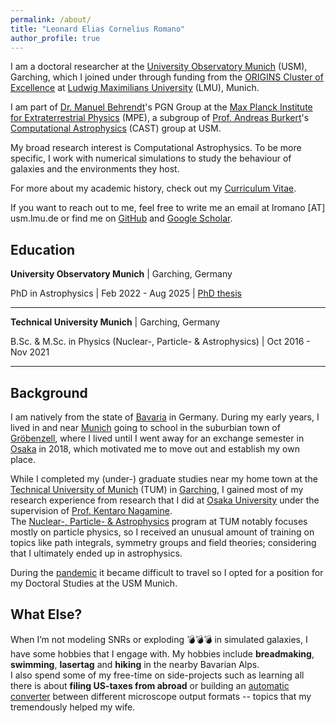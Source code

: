 ```yaml
---
permalink: /about/
title: "Leonard Elias Cornelius Romano"
author_profile: true
---
```


I am a doctoral researcher at the [University Observatory Munich](https://www.usm.uni-muenchen.de/) (USM), Garching, which I joined under through funding from the [ORIGINS Cluster of Excellence](https://www.origins-cluster.de/) at [Ludwig Maximilians University](https://www.lmu.de/en/) (LMU), Munich.

I am part of [Dr. Manuel Behrendt](https://www.manuelbehrendt.com/)'s PGN Group at the [Max Planck Institute for Extraterrestrial Physics](https://www.mpe.mpg.de/main) (MPE), a subgroup of [Prof. Andreas Burkert](https://www.andreasburkert.com/)'s [Computational Astrophysics](https://www.usm.lmu.de/CAST/wp/) (CAST) group at USM.

My broad research interest is Computational Astrophysics. To be more specific, I work with numerical simulations to study the behaviour of galaxies and the environments they host.

For more about my academic history, check out my [Curriculum Vitae](/files/CV.pdf).

If you want to reach out to me, feel free to write me an email at lromano \[AT\] usm.lmu.de or find me on [GitHub](https://github.com/leonardromano) and [Google Scholar](https://scholar.google.com/citations?user=KA6zJ5EAAAAJ&hl).

## Education

**University Observatory Munich** \| Garching, Germany   

PhD in Astrophysics \| Feb 2022 - Aug 2025 \| [PhD thesis](/files/PhD_thesis.pdf)

---

**Technical University Munich** \| Garching, Germany   

B.Sc. & M.Sc. in Physics (Nuclear-, Particle- & Astrophysics) \| Oct 2016 - Nov 2021

---

## Background

I am natively from the state of [Bavaria](https://en.wikipedia.org/wiki/Bavaria) in Germany. During my early years, I lived in and near [Munich](https://en.wikipedia.org/wiki/Munich) going to school in the suburbian town of [Gröbenzell](https://en.wikipedia.org/wiki/Gr%C3%B6benzell), where I lived until I went away for an exchange semester in [Osaka](https://en.wikipedia.org/wiki/Osaka) in 2018, which motivated me to move out and establish my own place.

While I completed my (under-) graduate studies near my home town at the [Technical University of Munich](https://www.tum.de/) (TUM) in [Garching](https://en.wikipedia.org/wiki/Garching), I gained most of my research experience from research that I did at [Osaka University](https://www.osaka-u.ac.jp/en) under the supervision of [Prof. Kentaro Nagamine](https://astro-osaka.jp/kn/).   
The [Nuclear-, Particle- & Astrophysics](https://academics.nat.tum.de/en/msc/ph/kta) program at TUM notably focuses mostly on particle physics, so I received an unusual amount of training on topics like path integrals, symmetry groups and field theories; considering that I ultimately ended up in astrophysics.   

During the [pandemic](https://en.wikipedia.org/wiki/COVID-19_pandemic) it became difficult to travel so I opted for a position for my Doctoral Studies at the USM Munich.

## What Else?

When I’m not modeling SNRs or exploding :bomb::bomb::bomb: in simulated galaxies, I have some hobbies that I engage with. My hobbies include **breadmaking**, **swimming**, **lasertag** and **hiking** in the nearby Bavarian Alps.   
I also spend some of my free-time on side-projects such as learning all there is about **filing US-taxes from abroad** or building an [automatic converter](https://github.com/leonardromano/mrxs2tiff) between different microscope output formats -- topics that my tremendously helped my wife.

